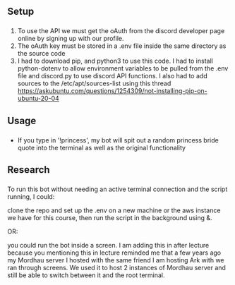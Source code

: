 ## Setup
###
1. To use the API we must get the oAuth from the discord developer page online by signing up with our profile.
2. The oAuth key must be stored in a .env file inside the same directory as the source code
3. I had to download pip, and python3 to use this code.  I had to install python-dotenv to allow environment variables to be pulled from the .env file and discord.py to use discord API functions.  I also had to add sources to the /etc/apt/sources-list using this thread https://askubuntu.com/questions/1254309/not-installing-pip-on-ubuntu-20-04

## Usage
###
- If you type in '!princess', my bot will spit out a random princess bride quote into the terminal as well as the original functionality

## Research 
###
To run this bot without needing an active terminal connection and the script running, I could:

clone the repo and set up the .env on a new machine or the aws instance we have for this course, then run the script in the background using &.

OR:

you could run the bot inside a screen.  I am adding this in after lecture because you mentioning this in lecture reminded me that a few years ago my Mordhau server I hosted with the same friend I am hosting Ark with we ran through screens.  We used it to host 2 instances of Mordhau server and still be able to switch between it and the root terminal.
